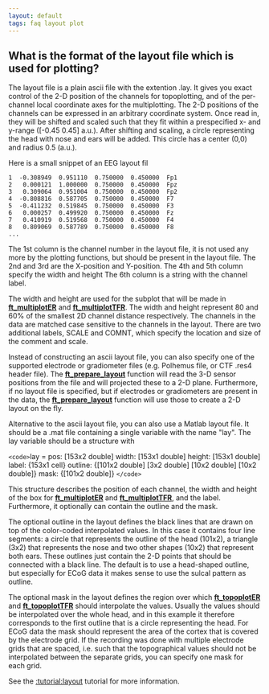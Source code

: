 ```yaml
---
layout: default
tags: faq layout plot
---
```


## What is the format of the layout file which is used for plotting?

The layout file is a plain ascii file with the extention .lay. It gives you exact control of the 2-D position of the channels for topoplotting, and of the per-channel local coordinate axes for the multiplotting. The 2-D positions of the channels can be expressed in an arbitrary coordinate system. Once read in, they will be shifted and scaled such that they fit within a prespecified x- and y-range ([-0.45 0.45] a.u.). After shifting and scaling, a circle representing the head with nose and ears will be added. This circle has a center (0,0) and radius 0.5 (a.u.).

Here is a small snippet of an EEG layout fil

    1  -0.308949  0.951110  0.750000  0.450000  Fp1
    2   0.000121  1.000000  0.750000  0.450000  Fpz
    3   0.309064  0.951004  0.750000  0.450000  Fp2
    4  -0.808816  0.587705  0.750000  0.450000  F7
    5  -0.411232  0.519845  0.750000  0.450000  F3
    6   0.000257  0.499920  0.750000  0.450000  Fz
    7   0.410919  0.519568  0.750000  0.450000  F4
    8   0.809069  0.587789  0.750000  0.450000  F8
    ...

The 1st column is the channel number in the layout file, it is not used any more by the plotting functions, but should be present in the layout file.
The 2nd and 3rd are the X-position and Y-position.
The 4th and 5th column specify the width and height 
The 6th column is a string with the channel label. 

The width and height are used for the subplot that will be made in **[ft_multiplotER](/reference/ft_multiplotER)** and **[ft_multiplotTFR](/reference/ft_multiplotTFR)**. The width and height represent 80 and 60% of the smallest 2D channel distance respectively. The channels in the data are matched case sensitive to the channels in the layout. There are two additional labels, SCALE and COMNT, which specify the location and size of the comment and scale.

Instead of constructing an ascii layout file, you can also specify one of the supported electrode or gradiometer files (e.g. Polhemus file, or CTF .res4 header file). The **[ft_prepare_layout](/reference/ft_prepare_layout)** function will read the 3-D sensor positions from the file and will projected these to a 2-D plane. Furthermore, if no layout file is specified, but if electrodes or gradiometers are present in the data, the **[ft_prepare_layout](/reference/ft_prepare_layout)** function will use those to create a 2-D layout on the fly.

Alternative to the ascii layout file, you can also use a Matlab layout file. It should be a .mat file containing a single variable with the name "lay". The lay variable should be a structure with 

`<code>`lay = 
        pos: [153x2 double]
      width: [153x1 double]
     height: [153x1 double]
      label: {153x1 cell}
    outline: {[101x2 double]  [3x2 double]  [10x2 double]  [10x2 double]}
       mask: {[101x2 double]}
`</code>` 

This structure describes the position of each channel, the width and height of the box for **[ft_multiplotER](/reference/ft_multiplotER)** and **[ft_multiplotTFR](/reference/ft_multiplotTFR)**, and the label. Furthermore, it optionally can contain the outline and the mask.

The optional outline in the layout defines the black lines that are drawn on top of the color-coded interpolated values. In this case it contains four line segments: a circle that represents the outline of the head (101x2), a triangle (3x2) that represents the nose and two other shapes (10x2) that represent both ears. These outlines just contain the 2-D points that should be connected with a black line. The default is to use a head-shaped outline, but especially for ECoG data it makes sense to use the sulcal pattern as outline.

The optional mask in the layout defines the region over which **[ft_topoplotER](/reference/ft_topoplotER)** and **[ft_topoplotTFR](/reference/ft_topoplotTFR)** should interpolate the values. Usually the values should be interpolated over the whole head, and in this example it therefore corresponds to the first outline that is a circle representing the head. For ECoG data the mask should represent the area of the cortex that is covered by the electrode grid. If the recording was done with multiple electrode grids that are spaced, i.e. such that the topographical values should not be interpolated between the separate grids, you can specify one mask for each grid.

See the [:tutorial:layout](/tutorial/layout) tutorial for more information.

